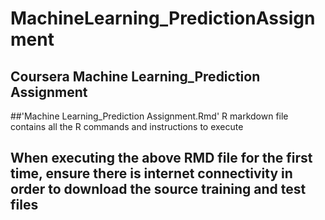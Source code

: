 # MachineLearning_PredictionAssignment
## Coursera Machine Learning_Prediction Assignment 
##'Machine Learning_Prediction Assignment.Rmd' R markdown file contains all the R commands and instructions to execute
## When executing the above RMD file for the first time, ensure there is internet connectivity in order to download the source training and test files
